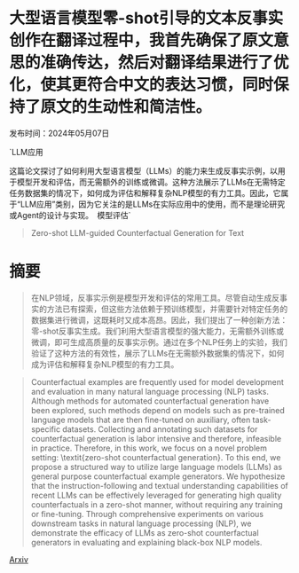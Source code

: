 # 大型语言模型零-shot引导的文本反事实创作在翻译过程中，我首先确保了原文意思的准确传达，然后对翻译结果进行了优化，使其更符合中文的表达习惯，同时保持了原文的生动性和简洁性。

发布时间：2024年05月07日

`LLM应用

这篇论文探讨了如何利用大型语言模型（LLMs）的能力来生成反事实示例，以用于模型开发和评估，而无需额外的训练或微调。这种方法展示了LLMs在无需特定任务数据集的情况下，如何成为评估和解释复杂NLP模型的有力工具。因此，它属于“LLM应用”类别，因为它关注的是LLMs在实际应用中的使用，而不是理论研究或Agent的设计与实现。` `模型评估`

> Zero-shot LLM-guided Counterfactual Generation for Text

# 摘要

> 在NLP领域，反事实示例是模型开发和评估的常用工具。尽管自动生成反事实的方法已有探索，但这些方法依赖于预训练模型，并需要针对特定任务的数据集进行微调，这既耗时又成本高昂。因此，我们提出了一种创新方法：零-shot反事实生成。我们利用大型语言模型的强大能力，无需额外训练或微调，即可生成高质量的反事实示例。通过在多个NLP任务上的实验，我们验证了这种方法的有效性，展示了LLMs在无需额外数据集的情况下，如何成为评估和解释复杂NLP模型的有力工具。

> Counterfactual examples are frequently used for model development and evaluation in many natural language processing (NLP) tasks. Although methods for automated counterfactual generation have been explored, such methods depend on models such as pre-trained language models that are then fine-tuned on auxiliary, often task-specific datasets. Collecting and annotating such datasets for counterfactual generation is labor intensive and therefore, infeasible in practice. Therefore, in this work, we focus on a novel problem setting: \textit{zero-shot counterfactual generation}. To this end, we propose a structured way to utilize large language models (LLMs) as general purpose counterfactual example generators. We hypothesize that the instruction-following and textual understanding capabilities of recent LLMs can be effectively leveraged for generating high quality counterfactuals in a zero-shot manner, without requiring any training or fine-tuning. Through comprehensive experiments on various downstream tasks in natural language processing (NLP), we demonstrate the efficacy of LLMs as zero-shot counterfactual generators in evaluating and explaining black-box NLP models.

[Arxiv](https://arxiv.org/abs/2405.04793)